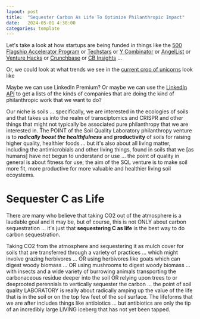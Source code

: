 ```yaml
---
layout: post
title:  "Sequester Carbon As Life To Optimize Philanthropic Impact"
date:   2024-05-01 4:30:00
categories: template
---
```


Let's take a look at how startups are being funded in things like the [500 Flagship Accelerator Program](https://flagship.aplica.500.co/) or [Techstars](https://www.techstars.com/) or [Y Combinator](https://www.ycombinator.com/) or [AngelList](https://angel.co/) or [Venture Hacks](https://venturehacks.com/) or [Crunchbase](https://www.crunchbase.com/) or [CB Insights](https://www.cbinsights) ... 

Or, we could look at what trends we see in the [current crop of unicorns](https://pitchbook.com/news/articles/unicorn-startups-list-trends) look like

Maybe we can use LinkedIn Premium?  Or maybe we can use the [LinkedIn API](https://www.linkedin.com/developers/) to get a lists of the kinds of companies that are doing the kind of philanthropic work that we want to do?

Our niche is soils ... specifically, we are interested in the ecologies of soils and that takes us into the realm of transciptomics and CRISPR and other things that might not typically be associated pure philanthropy that we are interested in. The POINT of the Soil Quality Laboratory philanthropy venture is to ***radically boost the healthfulness*** and **productivity** of soils for raising higher quality, healthier foods ... but it's also about all living matter, including the antimicrobials and other living things, found in soils that we [as humans] have not begun to understand or use ... the point of quality in general is about fitness for use; the aim of the SQL venture is to make soil more fit, more productive for more valuable and healthier living soil ecoystems.  

# Sequester C as Life

There are many who believe that taking CO2 out of the atmosphere is a laudable goal and it may be, but of course, this is not ONLY about carbon sequestration ... it's just that **sequestering C as life** is the best way to do carbon sequestration.

Taking CO2 from the atmosphere and sequestering it as mulch cover for soils that are transferred through a variety of practices ... which might involve grazing herbivores ... OR using herbivores like goats which can digest woody biomass ... OR using mushrooms to digest woody biomass ... with insects and a wide variety of burrowing animals transporting the carbonaceous residue deeper into the soil OR relying upon trees to or deeprooted perennials to vertically sequester the carbon ... the point of soil quality LABORATORY is really about radically amping up the value of the life that is in the soil or on the top few feet of the soil surface. The lifeforms that we are after includes things like antibiotics ... but antibiotics are only the tip of an incredibly large LIVING iceberg that has not yet been tapped.

